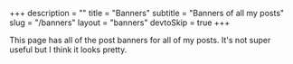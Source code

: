 +++
description = ""
title = "Banners"
subtitle = "Banners of all my posts"
slug = "/banners"
layout = "banners"
devtoSkip = true
+++

This page has all of the post banners for all of my posts. It's not super useful but I think it looks pretty.

